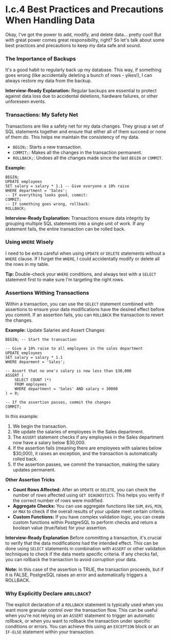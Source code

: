 
# I.c.4 Best Practices and Precautions When Handling Data
Okay, I've got the power to add, modify, and delete data... pretty cool! But with great power comes great responsibility, right? So let's talk about some best practices and precautions to keep my data safe and sound.

### The Importance of Backups
It's a good habit to regularly back up my database. This way, if something goes wrong (like accidentally deleting a bunch of rows - yikes!), I can always restore my data from the backup.

**Interview-Ready Explanation:**
Regular backups are essential to protect against data loss due to accidental deletions, hardware failures, or other unforeseen events.

### Transactions: My Safety Net
Transactions are like a safety net for my data changes. They group a set of SQL statements together and ensure that either all of them succeed or none of them do. This helps me maintain the consistency of my data.
- `BEGIN;`: Starts a new transaction.
- `COMMIT;`: Makes all the changes in the transaction permanent.
- `ROLLBACK;`: Undoes all the changes made since the last `BEGIN` or `COMMIT`.

**Example:**
```
BEGIN;
UPDATE employees
SET salary = salary * 1.1 -- Give everyone a 10% raise
WHERE department = 'Sales';
-- If everything looks good, commit:
COMMIT;
-- If something goes wrong, rollback:
ROLLBACK;
```
**Interview-Ready Explanation:**
Transactions ensure data integrity by grouping multiple SQL statements into a single unit of work. If any statement fails, the entire transaction can be rolled back.

### Using `WHERE` Wisely
I need to be extra careful when using `UPDATE` or `DELETE` statements without a `WHERE` clause. If I forget the `WHERE`, I could accidentally modify or delete all the rows in my table.

**Tip:** Double-check your `WHERE` conditions, and always test with a `SELECT` statement first to make sure I'm targeting the right rows.

### Assertions Withing Transactions
Within a transaction, you can use the `SELECT` statement combined with assertions to ensure your data modifications have the desired effect before you commit. If an assertion fails, you can `ROLLBACK` the transaction to revert the changes.

**Example:** Update Salaries and Assert Changes
```
BEGIN; -- Start the transaction

-- Give a 10% raise to all employees in the sales department
UPDATE employees
SET salary = salary * 1.1
WHERE deparment = 'Sales';

-- Assert that no one's salary is now less than $30,000
ASSERT (
	SELECT COUNT (*)
	FROM employees
	WHERE department = 'Sales' AND salary < 30000
) = 0;

-- If the assertion passes, commit the changes
COMMIT;
```
In this example:
1. We begin the transaction.
2. We update the salaries of employees in the Sales department.
3. The `ASSERT` statement checks if any employees in the Sales department now have a salary below $30,000.
4. If the assertion fails (meaning there are employees with salaries below $30,000), it raises an exception, and the transaction is automatically rolled back.
5. If the assertion passes, we commit the transaction, making the salary updates permanent.

**Other Assertion Tricks**
- **Count Rows Affected:** After an `UPDATE` or `DELETE`, you can check the number of rows affected using `GET DIAGNOSTICS`. This helps you verify if the correct number of rows were modified.
- **Aggregate Checks:** You can use aggregate functions like `SUM`, `AVG`, `MIN`, or `MAX` to check if the overall results of your update meet certain criteria.
- **Custom Functions:** If you have complex validation logic, you can create custom functions within PostgreSQL to perform checks and return a boolean value (true/false) for your assertion.

**Interview-Ready Explanation**
Before committing a transaction, it's crucial to verify that the data modifications had the intended effect. This can be done using `SELECT` statements in combination with `ASSERT` or other validation techniques to check if the data meets specific criteria. If any checks fail, you can rollback the transaction to avoid corruption your data.

**Note:** In this case of the assertion is TRUE, the transaction proceeds, but if it is FALSE, PostgreSQL raises an error and automatically triggers a ROLLBACK.

### Why Explicitly Declare a`ROLLBACK`?
The explicit declaration of a `ROLLBACK` statement is typically used when you want more granular control over the transaction flow. This can be useful when you're not relying on an `ASSERT` statement to trigger an automatic rollback, or when you want to rollback the transaction under specific conditions or errors. You can achieve this using an `EXCEPTION` block or an `IF-ELSE` statement within your transaction.
